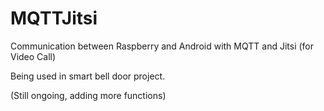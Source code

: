 # MQTTJitsi
Communication between Raspberry and Android with MQTT and Jitsi (for Video Call)

Being used in smart bell door project.

(Still ongoing, adding more functions)
